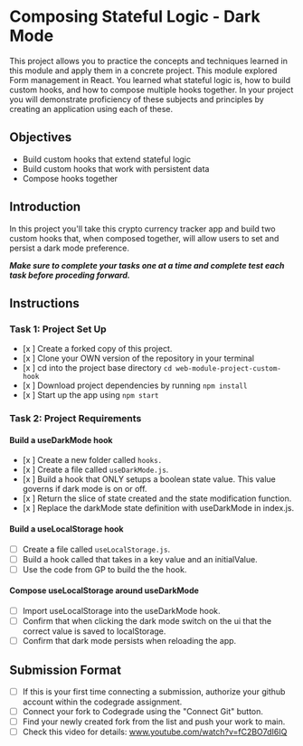 # Composing Stateful Logic - Dark Mode

This project allows you to practice the concepts and techniques learned in this module and apply them in a concrete project. This module explored Form management in React. You learned what stateful logic is, how to build custom hooks, and how to compose multiple hooks together. In your project you will demonstrate proficiency of these subjects and principles by creating an application using each of these.

## Objectives

- Build custom hooks that extend stateful logic
- Build custom hooks that work with persistent data
- Compose hooks together

## Introduction

In this project you'll take this crypto currency tracker app and build two custom hooks that, when composed together, will allow users to set and persist a dark mode preference.

**_Make sure to complete your tasks one at a time and complete test each task before proceding forward._**

## Instructions

### Task 1: Project Set Up

- [x ] Create a forked copy of this project.
- [x ] Clone your OWN version of the repository in your terminal
- [x ] cd into the project base directory `cd web-module-project-custom-hook`
- [x ] Download project dependencies by running `npm install`
- [x ] Start up the app using `npm start`

### Task 2: Project Requirements

#### Build a useDarkMode hook

- [x ] Create a new folder called `hooks.`
- [x ] Create a file called `useDarkMode.js`.
- [x ] Build a hook that ONLY setups a boolean state value. This value governs if dark mode is on or off.
- [x ] Return the slice of state created and the state modification function.
- [x ] Replace the darkMode state definition with useDarkMode in index.js.

#### Build a useLocalStorage hook

- [ ] Create a file called `useLocalStorage.js`.
- [ ] Build a hook called that takes in a key value and an initialValue.
- [ ] Use the code from GP to build the the hook.

#### Compose useLocalStorage around useDarkMode

- [ ] Import useLocalStorage into the useDarkMode hook.
- [ ] Confirm that when clicking the dark mode switch on the ui that the correct value is saved to localStorage.
- [ ] Confirm that dark mode persists when reloading the app.

## Submission Format

- [ ] If this is your first time connecting a submission, authorize your github account within the codegrade assignment.
- [ ] Connect your fork to Codegrade using the "Connect Git" button.
- [ ] Find your newly created fork from the list and push your work to main.
- [ ] Check this video for details: www.youtube.com/watch?v=fC2BO7dI6IQ

